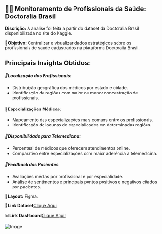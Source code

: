 ## 🧑‍⚕️ Monitoramento de Profissionais da Saúde: Doctoralia Brasil

**Discrição:** A analise foi feita a partir do dataset da Doctoralia Brasil disponibilizada no site do Kaggle.

🎯**Objetivo:** Centralizar e visualizar dados estratégicos sobre os profissionais de saúde cadastrados na plataforma Doctoralia Brasil. 

## Principais Insights Obtidos:

##### 📌Localização dos Profissionais:

- Distribuição geográfica dos médicos por estado e cidade.
- Identificação de regiões com maior ou menor concentração de profissionais.
  
#### 📌Especializações Médicas:

- Mapeamento das especializações mais comuns entre os profissionais.
- Identificação de lacunas de especialidades em determinadas regiões.

##### 📌Disponibilidade para Telemedicina:

- Percentual de médicos que oferecem atendimentos online.
- Comparativo entre especializações com maior aderência à telemedicina.

##### 📌Feedback dos Pacientes:

- Avaliações médias por profissional e por especialidade.
- Análise de sentimentos e principais pontos positivos e negativos citados por pacientes. 

**🎨Layout:** Figma.

🎲**Link Dataset**[Clique Aqui](https://www.kaggle.com/datasets/miguelcorraljr/doctoralia-brasil)

📊**Link Dashboard**[Clique Aqui!](https://app.powerbi.com/reportEmbed?reportId=d2b50fdc-81fc-4b15-b12d-b7002c3f8019&autoAuth=true&ctid=908c7dda-c74d-40de-947a-c8dd7f70524e)





![Image](https://github.com/user-attachments/assets/c24fd322-356f-435b-93e2-a149c13a90d8)
